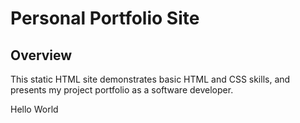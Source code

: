 # Personal Portfolio Site

## Overview

This static HTML site demonstrates basic HTML and CSS skills, and presents my project portfolio as a software developer.

Hello World
